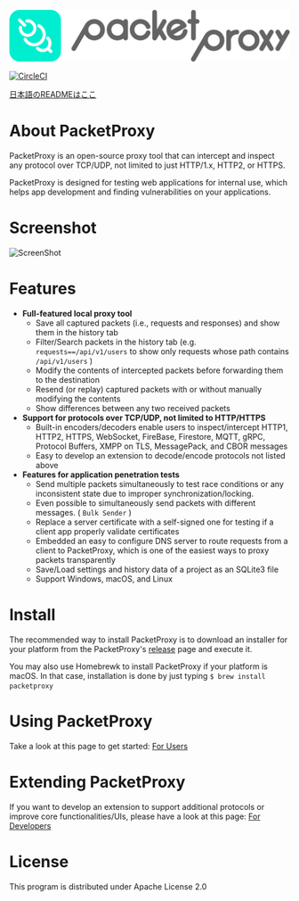 ![PacketProxy](./assets/images/packetproxy.png)

[![CircleCI](https://circleci.com/gh/DeNA/PacketProxy/tree/master.svg?style=svg)](https://circleci.com/gh/DeNA/PacketProxy/tree/master)

[日本語のREADMEはここ](https://github.com/DeNA/PacketProxy/blob/master/README.ja.md)

# About PacketProxy

PacketProxy is an open-source proxy tool that can intercept and inspect any protocol over TCP/UDP, not limited to just HTTP/1.x, HTTP2, or HTTPS.

PacketProxy is designed for testing web applications for internal use, which helps app development and finding vulnerabilities on your applications.
 
# Screenshot

![ScreenShot](./assets/images/screenshot.gif)
 
# Features
 
- **Full-featured local proxy tool**
  - Save all captured packets (i.e., requests and responses) and show them in the history tab
  - Filter/Search packets in the history tab (e.g. `requests==/api/v1/users` to show only requests whose path contains `/api/v1/users` )
  - Modify the contents of intercepted packets before forwarding them to the destination
  - Resend (or replay) captured packets with or without manually modifying the contents
  - Show differences between any two received packets
- **Support for protocols over TCP/UDP, not limited to HTTP/HTTPS**
  - Built-in encoders/decoders enable users to inspect/intercept HTTP1, HTTP2, HTTPS, WebSocket, FireBase, Firestore, MQTT, gRPC, Protocol Buffers, XMPP on TLS, MessagePack, and CBOR messages
  - Easy to develop an extension to decode/encode protocols not listed above
- **Features for application penetration tests**
  - Send multiple packets simultaneously to test race conditions or any inconsistent state due to improper synchronization/locking.
  - Even possible to simultaneously send packets with different messages. ( `Bulk Sender` )
  - Replace a server certificate with a self-signed one for testing if a client app properly validate certificates
  - Embedded an easy to configure DNS server to route requests from a client to PacketProxy, which is one of the easiest ways to proxy packets transparently
  - Save/Load settings and history data of a project as an SQLite3 file
  - Support Windows, macOS, and Linux

# Install

The recommended way to install PacketProxy is to download an installer for your platform from the PacketProxy's [release](https://github.com/DeNA/PacketProxy/releases) page and execute it.

You may also use Homebrewk to install PacketProxy if your platform is macOS. In that case, installation is done by just typing `$ brew install packetproxy`

# Using PacketProxy

Take a look at this page to get started: [For Users](https://github.com/DeNA/PacketProxy/wiki/Using-PacketProxy)
 
# Extending PacketProxy

If you want to develop an extension to support additional protocols or improve core functionalities/UIs, please have a look at this page: [For Developers](https://github.com/DeNA/PacketProxy/wiki/Developing-PacketProxy)

 
# License

This program is distributed under Apache License 2.0

